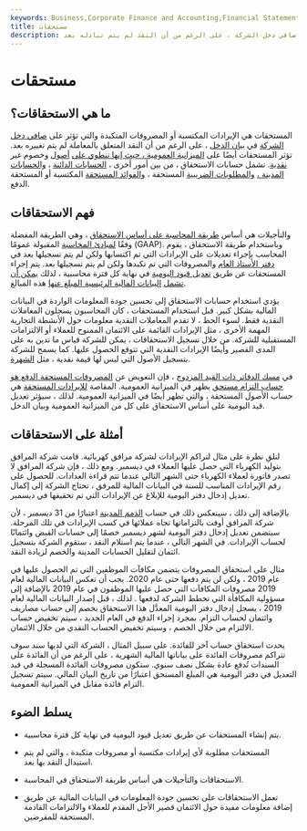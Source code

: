 ```yaml
---
keywords: Business,Corporate Finance and Accounting,Financial Statements
title: مستحقات
description: المستحقات هي الإيرادات المكتسبة أو المصروفات المتكبدة والتي تؤثر على صافي دخل الشركة ، على الرغم من أن النقد لم يتم تبادله بعد.
---
```


# مستحقات
## ما هي الاستحقاقات؟

المستحقات هي الإيرادات المكتسبة أو المصروفات المتكبدة والتي تؤثر على [صافي دخل الشركة](/netincome) في [بيان الدخل](/incomestatement) ، على الرغم من أن النقد المتعلق بالمعاملة لم يتم تغييره بعد. تؤثر المستحقات أيضًا على [الميزانية العمومية ، حيث إنها تنطوي على](/balancesheet) [أصول](/asset) وخصوم غير [نقدية](/liability). تشمل حسابات الاستحقاق ، من بين أمور أخرى ، [الحسابات الدائنة](/accountspayable) ، [والحسابات المدينة ،](/accountsreceivable) [والمطلوبات الضريبية](/taxliability) المستحقة ، [والفوائد المستحقة](/accruedinterest) المكتسبة أو المستحقة الدفع.

## فهم الاستحقاقات

والتأجيلات هي أساس [طريقة المحاسبة على أساس الاستحقاق](/accrualaccounting) ، وهي الطريقة المفضلة وفقًا [لمبادئ المحاسبة](/gaap) المقبولة عمومًا (GAAP). وباستخدام طريقة الاستحقاق ، يقوم المحاسب بإجراء تعديلات على الإيرادات التي تم اكتسابها ولكن لم يتم تسجيلها بعد في [دفتر الأستاذ العام](/generalledger) والمصروفات التي تم تكبدها ولكن لم يتم تسجيلها بعد. يتم إجراء المستحقات عن طريق [تعديل قيود اليومية](/adjusting-journal-entry) في نهاية كل فترة محاسبية ، لذلك [يمكن أن تشمل](/financial-statements) [البيانات المالية الرئيسية المبلغ عنها](/financial-statements) هذه المبالغ.

يؤدي استخدام حسابات الاستحقاق إلى تحسين جودة المعلومات الواردة في البيانات المالية بشكل كبير. قبل استخدام المستحقات ، كان المحاسبون يسجلون المعاملات النقدية فقط. لسوء الحظ ، لا تقدم المعاملات النقدية معلومات حول الأنشطة التجارية المهمة الأخرى ، مثل الإيرادات القائمة على الائتمان الممنوح للعملاء أو الالتزامات المستقبلية للشركة. من خلال تسجيل الاستحقاقات ، يمكن للشركة قياس ما تدين به على المدى القصير وأيضًا الإيرادات النقدية التي تتوقع الحصول عليها. كما يسمح للشركة بتسجيل الأصول التي ليس لها قيمة نقدية ، مثل [الشهرة](/taxliability).

في [مسك الدفاتر ذات القيد المزدوج](/double-entry) ، فإن التعويض عن [المصروفات المستحقة الدفع هو](/accruedexpense) [حساب التزام مستحق](/accruedexpense) يظهر في الميزانية العمومية. المقاصة [للإيرادات المستحقة](/accrued-revenue) هي حساب الأصول المستحقة ، والتي تظهر أيضًا في الميزانية العمومية. لذلك ، سيؤثر تعديل قيد اليومية على أساس الاستحقاق على كل من الميزانية العمومية وبيان الدخل.

## أمثلة على الاستحقاقات

لنلقِ نظرة على مثال لتراكم الإيرادات لشركة مرافق كهربائية. قامت شركة المرافق بتوليد الكهرباء التي حصل عليها العملاء في ديسمبر. ومع ذلك ، فإن شركة المرافق لا تصدر فاتورة لعملاء الكهرباء حتى الشهر التالي عندما تتم قراءة العدادات. للحصول على رقم الإيرادات المناسب للسنة في البيانات المالية للمرفق ، تحتاج الشركة إلى إكمال تعديل إدخال دفتر اليومية للإبلاغ عن الإيرادات التي تم تحقيقها في ديسمبر.

بالإضافة إلى ذلك ، سينعكس ذلك في حساب [الذمم المدينة](/receivables) اعتبارًا من 31 ديسمبر ، لأن شركة المرافق أوفت بالتزاماتها تجاه عملائها في كسب الإيرادات في تلك المرحلة. سيتضمن تعديل إدخال دفتر اليومية لشهر ديسمبر خصمًا إلى حسابات القبض وائتمانًا لحساب الإيرادات. في الشهر التالي ، عندما يتم استلام النقد ، ستقوم الشركة بتسجيل ائتمان لتقليل الحسابات المدينة والخصم لزيادة النقد.

مثال على استحقاق المصروفات يتضمن مكافآت الموظفين التي تم الحصول عليها في عام 2019 ، ولكن لن يتم دفعها حتى عام 2020. يجب أن تعكس البيانات المالية لعام 2019 مصروفات المكافآت التي حصل عليها الموظفون في عام 2019 بالإضافة إلى مسؤولية المكافأة التي تخطط الشركة لدفعها . لذلك ، قبل إصدار البيانات المالية لعام 2019 ، يسجل إدخال دفتر اليومية المعدَّل هذا الاستحقاق بخصم إلى حساب مصاريف وائتمان لحساب التزام. بمجرد إجراء الدفع في العام الجديد ، سيتم تخفيض حساب الالتزام من خلال الخصم ، وسيتم تخفيض الحساب النقدي من خلال الائتمان.

يحدث استحقاق حساب آخر للفائدة. على سبيل المثال ، الشركة التي لديها سند سوف تتراكم مصروفات الفائدة على بياناتها المالية الشهرية ، على الرغم من أن الفائدة على السندات تُدفع عادة بشكل نصف سنوي. ستكون مصروفات الفائدة المسجلة في قيد التعديل في دفتر اليومية هي المبلغ المستحق اعتبارًا من تاريخ البيان المالي. سيتم تسجيل التزام فائدة مقابل في الميزانية العمومية.

## يسلط الضوء

- يتم إنشاء المستحقات عن طريق تعديل قيود اليومية في نهاية كل فترة محاسبية.

- المستحقات مطلوبة لأي إيرادات مكتسبة أو مصروفات متكبدة ، والتي لم يتم استبدال النقد بها بعد.

- الاستحقاقات والتأجيلات هي أساس طريقة الاستحقاق في المحاسبة.

- تعمل الاستحقاقات على تحسين جودة المعلومات في البيانات المالية عن طريق إضافة معلومات مفيدة حول الائتمان قصير الأجل المقدم للعملاء والالتزامات القادمة المستحقة للمقرضين.

